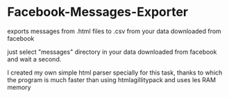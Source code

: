 # Facebook-Messages-Exporter
exports messages from .html files to .csv from your data downloaded from facebook

just select "messages" directory in your data downloaded from facebook and wait a second.

I created my own simple html parser specially for this task, 
thanks to which the program is much faster than using htmlagillitypack and uses les RAM memory
